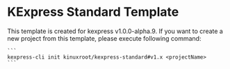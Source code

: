 # KExpress Standard Template

This template is created for kexpress v1.0.0-alpha.9.
If you want to create a new project from this template, please execute following command:

    ```
    kexpress-cli init kinuxroot/kexpress-standard#v1.x <projectName>
    ```
